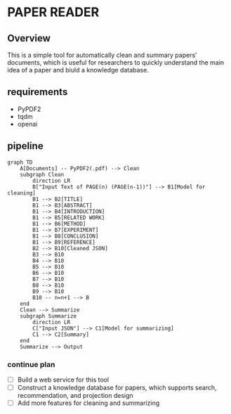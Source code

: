 # PAPER READER

## Overview

This is a simple tool for automatically clean and summary papers' documents, which is useful for researchers to quickly understand the main idea of a paper and biuld a knowledge database.

## requirements

- PyPDF2
- tqdm
- openai

## pipeline

```mermaid
graph TD
    A[Documents] -- PyPDF2(.pdf) --> Clean
    subgraph Clean
        direction LR
        B["Input Text of PAGE(n) (PAGE(n-1))"] --> B1[Model for cleaning]
        B1 --> B2[TITLE]
        B1 --> B3[ABSTRACT]
        B1 --> B4[INTRODUCTION]
        B1 --> B5[RELATED WORK]
        B1 --> B6[METHOD]
        B1 --> B7[EXPERIMENT]
        B1 --> B8[CONCLUSION]
        B1 --> B9[REFERENCE]
        B2 --> B10[Cleaned JSON]
        B3 --> B10
        B4 --> B10
        B5 --> B10
        B6 --> B10
        B7 --> B10
        B8 --> B10
        B9 --> B10
        B10 -- n=n+1 --> B
    end
    Clean --> Summarize
    subgraph Summarize
        direction LR
        C["Input JSON"] --> C1[Model for summarizing]
        C1 --> C2[Summary]
    end
    Summarize --> Output
```


### continue plan

- [ ] Build a web service for this tool
- [ ] Construct a knowledge database for papers, which supports search, recommendation, and projection design
- [ ] Add more features for cleaning and summarizing